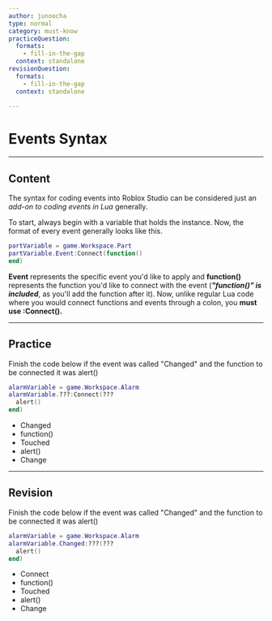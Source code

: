 ```yaml
---
author: junoocha
type: normal
category: must-know
practiceQuestion:
  formats:
    - fill-in-the-gap
  context: standalone
revisionQuestion:
  formats:
    - fill-in-the-gap
  context: standalone

---
```


# Events Syntax
---

## Content
The syntax for coding events into Roblox Studio can be considered just an *add-on to coding events in Lua* generally.

To start, always begin with a variable that holds the instance. Now, the format of every event generally looks like this. 
```lua
partVariable = game.Workspace.Part
partVariable.Event:Connect(function()
end)
```
**Event** represents the specific event you'd like to apply and **function()** represents the function you'd like to connect with the event (***"function()" is included***, as you'll add the function after it). Now, unlike regular Lua code where you would connect functions and events through a colon, you **must use :Connect().**

---
## Practice
Finish the code below if the event was called "Changed" and the function to be connected it was alert()
```lua
alarmVariable = game.Workspace.Alarm
alarmVariable.???:Connect(???
  alert()
end)
```
- Changed
- function()
- Touched
- alert()
- Change
---

## Revision
Finish the code below if the event was called "Changed" and the function to be connected it was alert()
```lua
alarmVariable = game.Workspace.Alarm
alarmVariable.Changed:???(???
  alert()
end)
```
- Connect
- function()
- Touched
- alert()
- Change